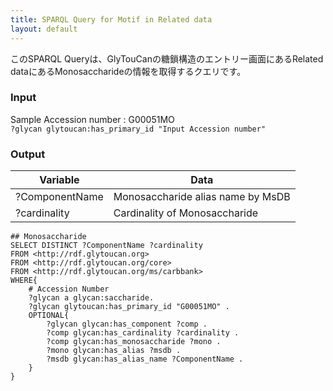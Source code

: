 ```yaml
---
title: SPARQL Query for Motif in Related data
layout: default
---
```

このSPARQL Queryは、GlyTouCanの糖鎖構造のエントリー画面にあるRelated dataにあるMonosaccharideの情報を取得するクエリです。  

### Input
Sample Accession number : G00051MO  
`?glycan glytoucan:has_primary_id "Input Accession number"` 


### Output
| Variable | Data|
|---------|------|
| ?ComponentName | Monosaccharide alias name by MsDB |
| ?cardinality | Cardinality of Monosaccharide  |


```
## Monosaccharide
SELECT DISTINCT ?ComponentName ?cardinality
FROM <http://rdf.glytoucan.org>
FROM <http://rdf.glytoucan.org/core>
FROM <http://rdf.glytoucan.org/ms/carbbank>
WHERE{
	# Accession Number
	?glycan a glycan:saccharide.
	?glycan glytoucan:has_primary_id "G00051MO" .
	OPTIONAL{
		?glycan glycan:has_component ?comp .
		?comp glycan:has_cardinality ?cardinality .
		?comp glycan:has_monosaccharide ?mono .
		?mono glycan:has_alias ?msdb .
		?msdb glycan:has_alias_name ?ComponentName .
	}
} 
```